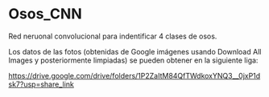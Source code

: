 # Osos_CNN
Red neruonal convolucional para indentificar 4 clases de osos.
 

Los datos de las fotos (obtenidas de Google imágenes usando Download All Images y posteriormente limpiadas) se pueden obtener en la siguiente liga:

https://drive.google.com/drive/folders/1P2ZaItM84QfTWdkoxYNQ3__0jxP1dsk7?usp=share_link

